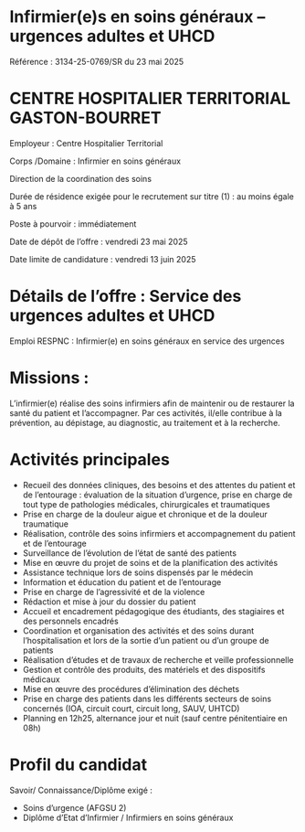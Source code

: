 # Infirmier(e)s en soins généraux – urgences adultes et UHCD

Référence : 3134-25-0769/SR du 23 mai 2025

# CENTRE HOSPITALIER TERRITORIAL GASTON-BOURRET

Employeur : Centre Hospitalier Territorial

Corps /Domaine : Infirmier en soins généraux

Direction de la coordination des soins

Durée de résidence exigée pour le recrutement sur titre (1) : au moins égale à 5 ans

Poste à pourvoir : immédiatement

Date de dépôt de l’offre : vendredi 23 mai 2025

Date limite de candidature : vendredi 13 juin 2025

# Détails de l’offre : Service des urgences adultes et UHCD

Emploi RESPNC : Infirmier(e) en soins généraux en service des urgences

# Missions :

L’infirmier(e) réalise des soins infirmiers afin de maintenir ou de restaurer la santé du patient et l’accompagner. Par ces activités, il/elle contribue à la prévention, au dépistage, au diagnostic, au traitement et à la recherche.

# Activités principales

- Recueil des données cliniques, des besoins et des attentes du patient et de l’entourage : évaluation de la situation d’urgence, prise en charge de tout type de pathologies médicales, chirurgicales et traumatiques
- Prise en charge de la douleur aigue et chronique et de la douleur traumatique
- Réalisation, contrôle des soins infirmiers et accompagnement du patient et de l’entourage
- Surveillance de l’évolution de l’état de santé des patients
- Mise en œuvre du projet de soins et de la planification des activités
- Assistance technique lors de soins dispensés par le médecin
- Information et éducation du patient et de l’entourage
- Prise en charge de l’agressivité et de la violence
- Rédaction et mise à jour du dossier du patient
- Accueil et encadrement pédagogique des étudiants, des stagiaires et des personnels encadrés
- Coordination et organisation des activités et des soins durant l’hospitalisation et lors de la sortie d’un patient ou d’un groupe de patients
- Réalisation d’études et de travaux de recherche et veille professionnelle
- Gestion et contrôle des produits, des matériels et des dispositifs médicaux
- Mise en œuvre des procédures d’élimination des déchets
- Prise en charge des patients dans les différents secteurs de soins concernés (IOA, circuit court, circuit long, SAUV, UHTCD)
- Planning en 12h25, alternance jour et nuit (sauf centre pénitentiaire en 08h)

# Profil du candidat

Savoir/ Connaissance/Diplôme exigé :

- Soins d’urgence (AFGSU 2)
- Diplôme d’Etat d’Infirmier / Infirmiers en soins généraux